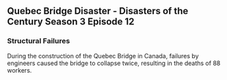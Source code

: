 ## Quebec Bridge Disaster - Disasters of the Century Season 3 Episode 12

### Structural Failures

During the construction of the Quebec Bridge in Canada, failures by engineers caused the bridge to collapse twice, resulting in the deaths of 88 workers.